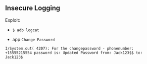 ## Insecure Logging

Exploit:

- `$ adb logcat`

- app `Change Password`

```
I/System.out( 4207): For the changepassword - phonenumber: +15555215554 password is: Updated Password from: Jack123$$ to: Jack123$
```

